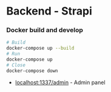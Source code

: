 # Backend - Strapi

### Docker build and develop

```bash
# Build
docker-compose up --build
# Run
docker-compose up
# Close
docker-compose down
```

- [localhost:1337/admin](http://localhost:1337/admin) - Admin panel
